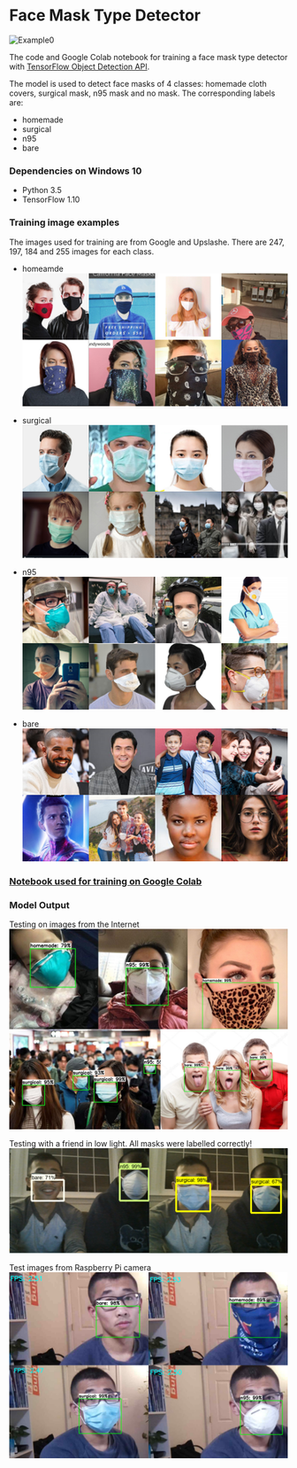 # Face Mask Type Detector

![Example0](/test_snapshots/square_testing_GIF.gif)


The code and Google Colab notebook for training a face mask type detector with [TensorFlow Object Detection API](https://github.com/tensorflow/models/tree/master/research/object_detection).

The model is used to detect face masks of 4 classes: homemade cloth covers, surgical mask, n95 mask and no mask. The corresponding labels are:
- homemade
- surgical 
- n95
- bare

### Dependencies on Windows 10
- Python 3.5
- TensorFlow 1.10

### Training image examples
The images used for training are from Google and Upslashe. There are 247, 197, 184 and 255 images for each class. 
- homeamde
![homemade](/test_snapshots/homemade_examples.png)

- surgical 
![surgical](/test_snapshots/surgical_examples.png)

- n95
![n95](/test_snapshots/n95_examples.png)

- bare
![bare](/test_snapshots/no_mask_examples.png)


### [Notebook used for training on Google Colab](/face_mask_type_detection_ssdmobile.ipynb)

### Model Output
Testing on images from the Internet
![Example1](/test_snapshots/face_mask_testing_4.png)

Testing with a friend in low light. All masks were labelled correctly!
![Example2](/test_snapshots/face_mask_testing_1.png)

Test images from Raspberry Pi camera
![Example3](/test_snapshots/face_mask_testing_2.png)
